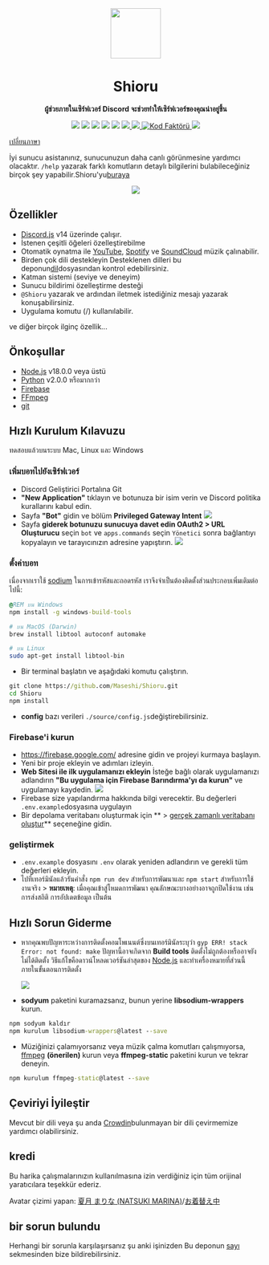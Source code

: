 <div align="center">
  <img src="https://raw.githubusercontent.com/Maseshi/Shioru/main/assets/icons/favicon-circle.png" width="100" />
  <strong>
    <h1>Shioru</h2>
    <p>ผู้ช่วยภายในเซิร์ฟเวอร์ Discord จะช่วยทำให้เซิร์ฟเวอร์ของคุณน่าอยู่ขึ้น</p>
  </strong>
  <img src="https://img.shields.io/badge/discord.js-v14-7354F6?logo=discord&logoColor=white" />
  <img src="https://img.shields.io/github/stars/Maseshi/Shioru.svg?logo=github" />
  <img src="https://img.shields.io/github/v/release/Maseshi/Shioru" />
  <img src="https://img.shields.io/github/license/Maseshi/Shioru.svg?logo=github" />
  <img src="https://img.shields.io/github/last-commit/Maseshi/Shioru" />
  <a title="Status" target="_blank" href="https://shioru.statuspage.io/">
    <img src="https://img.shields.io/badge/dynamic/json?logo=google-cloud&logoColor=white&label=status&query=status.indicator&url=https%3A%2F%2Fq60yrzp0cbgg.statuspage.io%2Fapi%2Fv2%2Fstatus.json" />
  </a>
  <a title="Crowdin" target="_blank" href="https://crowdin.com/project/shioru">
    <img src="https://badges.crowdin.net/shioru/localized.svg" />
  </a>
  <a title="Kod Faktörü" target="_blank" href="https://www.codefactor.io/repository/github/maseshi/shioru">
    <img src="https://www.codefactor.io/repository/github/maseshi/shioru/badge" alt="Kod Faktörü" />
  </a>
  <a title="top.gg" target="_blank" href="https://top.gg/bot/704706906505347183">
    <img src="https://top.gg/api/widget/upvotes/704706906505347183.svg" />
  </a>
</div>

[เปลี่ยนภาษา](https://github.com/Maseshi/Shioru/tree/main/documents)

İyi sunucu asistanınız, sunucunuzun daha canlı görünmesine yardımcı olacaktır. `/help` yazarak farklı komutların detaylı bilgilerini bulabileceğiniz birçok şey yapabilir.Shioru'yu[buraya](https://discord.com/api/oauth2/authorize?client_id=704706906505347183&permissions=8&scope=applications.commands%20bot&redirect_uri=https%3A%2F%2Fshiorus.web.app%2Fthanks-you)

<div align="center">
  <a href="https://discord.com/api/oauth2/authorize?client_id=704706906505347183&permissions=8&scope=applications.commands%20bot&redirect_uri=https%3A%2F%2Fshiorus.web.app%2Fthanks-you">
    <img src="https://img.shields.io/badge/Invite_Bot-1967D2?logo=discord&logoColor=white&style=for-the-badge" />
  </a>
</div>

## Özellikler

- [Discord.js](https://discord.js.org/) v14 üzerinde çalışır.
- İstenen çeşitli öğeleri özelleştirebilme
- Otomatik oynatma ile [YouTube](https://www.youtube.com/), [Spotify](https://www.spotify.com/) ve [SoundCloud](https://soundcloud.com/) müzik çalınabilir.
- Birden çok dili destekleyin Desteklenen dilleri bu deponun[dil](https://github.com/Maseshi/shioru/blob/main/source/languages)dosyasından kontrol edebilirsiniz.
- Katman sistemi (seviye ve deneyim)
- Sunucu bildirimi özelleştirme desteği
- `@Shioru` yazarak ve ardından iletmek istediğiniz mesajı yazarak konuşabilirsiniz.
- Uygulama komutu (/) kullanılabilir.

ve diğer birçok ilginç özellik...

## Önkoşullar

- [Node.js](https://nodejs.org/) v18.0.0 veya üstü
- [Python](https://www.python.org/downloads/) v2.0.0 หรือมากกว่า
- [Firebase](https://firebase.google.com/)
- [FFmpeg](https://www.ffmpeg.org/download.html)
- [git](https://git-scm.com/downloads)

## Hızlı Kurulum Kılavuzu

ทดสอบแล้วบนระบบ Mac, Linux และ Windows

### เพิ่มบอทไปยังเซิร์ฟเวอร์

- Discord Geliştirici Portalına Git
- **"New Application"** tıklayın ve botunuza bir isim verin ve Discord politika kurallarını kabul edin.
- Sayfa **"Bot"** gidin ve bölüm **Privileged Gateway Intent** ![](https://raw.githubusercontent.com/Maseshi/Shioru/main/assets/images/discord-developer-portal-privileged-gateway-intents.png)
- Sayfa **giderek botunuzu sunucuya davet edin OAuth2 > URL Oluşturucu** seçin `bot` ve `apps.commands` seçin `Yönetici` sonra bağlantıyı kopyalayın ve tarayıcınızın adresine yapıştırın. ![](https://raw.githubusercontent.com/Maseshi/Shioru/main/assets/images/discord-developer-portal-scopes.png)

### ตั้งค่าบอท

เนื่องจากเราใช้ [sodium](https://www.npmjs.com/package/sodium) ในการเข้ารหัสและถอดรหัส เราจึงจำเป็นต้องติดตั้งส่วนประกอบเพิ่มเติมต่อไปนี้:

```bat
@REM บน Windows
npm install -g windows-build-tools
```

```sh
# บน MacOS (Darwin)
brew install libtool autoconf automake
```

```sh
# บน Linux
sudo apt-get install libtool-bin
```

- Bir terminal başlatın ve aşağıdaki komutu çalıştırın.

```bat
git clone https://github.com/Maseshi/Shioru.git
cd Shioru
npm install
```

- **config** bazı verileri `./source/config.js`değiştirebilirsiniz.

### Firebase'i kurun

- https://firebase.google.com/ adresine gidin ve projeyi kurmaya başlayın.
- Yeni bir proje ekleyin ve adımları izleyin.
- **Web Sitesi ile ilk uygulamanızı ekleyin** İsteğe bağlı olarak uygulamanızı adlandırın **"Bu uygulama için Firebase Barındırma'yı da kurun"** ve uygulamayı kaydedin. ![](https://raw.githubusercontent.com/Maseshi/Shioru/main/assets/images/firebase-setup-web-application.png)
- Firebase size yapılandırma hakkında bilgi verecektir. Bu değerleri `.env.example`dosyasına uygulayın
- Bir depolama veritabanı oluşturmak için ** > [gerçek zamanlı veritabanı oluştur](https://console.firebase.google.com/u/0/project/_/database/data)** seçeneğine gidin.

### geliştirmek

- `.env.example` dosyasını `.env` olarak yeniden adlandırın ve gerekli tüm değerleri ekleyin.
- ไปที่เทอร์มินัลแล้วรันคำสั่ง `npm run dev` สำหรับการพัฒนาและ `npm start` สำหรับการใช้งานจริง > **หมายเหตุ**: เมื่อคุณเข้าสู่โหมดการพัฒนา คุณลักษณะบางอย่างอาจถูกปิดใช้งาน เช่น การส่งสถิติ การอัปเดตข้อมูล เป็นต้น

## Hızlı Sorun Giderme

- หากคุณพบปัญหาระหว่างการติดตั้งคอมโพเนนต์ซึ่งบนเทอร์มินัลระบุว่า `gyp ERR! stack Error: not found: make` ปัญหานี้อาจเกิดจาก **Build tools** ติดตั้งไม่ถูกต้องหรืออาจยังไม่ได้ติดตั้ง วิธีแก้ไขคือดาวน์โหลดเวอร์ชันล่าสุดของ [Node.js](https://nodejs.org/) และทำเครื่องหมายที่ส่วนนี้ภายในขั้นตอนการติดตั้ง

  ![](https://raw.githubusercontent.com/Maseshi/Shioru/main/assets/images/node-js-tools-for-native-modules.png)

- **sodyum** paketini kuramazsanız, bunun yerine **libsodium-wrappers** kurun.

```bat
npm sodyum kaldır
npm kurulum libsodium-wrappers@latest --save
```

- Müziğinizi çalamıyorsanız veya müzik çalma komutları çalışmıyorsa, [ffmpeg](https://ffmpeg.org/download.html) **(önerilen)** kurun veya **ffmpeg-static** paketini kurun ve tekrar deneyin.

```bat
npm kurulum ffmpeg-static@latest --save
```

## Çeviriyi İyileştir

Mevcut bir dili veya şu anda [Crowdin](https://crowdin.com/project/shioru-bot)bulunmayan bir dili çevirmemize yardımcı olabilirsiniz.

## kredi

Bu harika çalışmalarınızın kullanılmasına izin verdiğiniz için tüm orijinal yaratıcılara teşekkür ederiz.

Avatar çizimi yapan: [夏月 まりな (NATSUKI MARINA)](https://www.pixiv.net/en/users/482462)/[お着替え中](https://www.pixiv.net/en/artworks/76075098)

## bir sorun bulundu

Herhangi bir sorunla karşılaşırsanız şu anki işinizden Bu deponun [sayı](https://github.com/Maseshi/Shioru/issues) sekmesinden bize bildirebilirsiniz.
